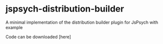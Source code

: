 # jspsych-distribution-builder
A minimal implementation of the distribution builder plugin for JsPsych with example

Code can be downloaded [here]
